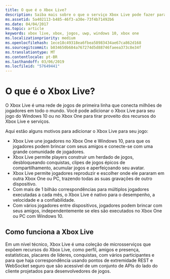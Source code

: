 ```yaml
---
title: O que é o Xbox Live?
description: Saiba mais sobre o que o serviço Xbox Live pode fazer para o seu jogo.
ms.assetid: 5a402113-b485-46f3-a30e-73f4b71492b6
ms.date: 04/04/2017
ms.topic: article
keywords: xbox live, xbox, jogos, uwp, windows 10, xbox one
ms.localizationpriority: medium
ms.openlocfilehash: 1ece18c49318ea6fbea58983434ae67ca862d168
ms.sourcegitcommit: b034650b684a767274d5d88746faeea373c8e34f
ms.translationtype: MT
ms.contentlocale: pt-BR
ms.lasthandoff: 03/06/2019
ms.locfileid: "57649441"
---
```

# <a name="what-is-xbox-live"></a>O que é o Xbox Live?

O Xbox Live é uma rede de jogos de primeira linha que conecta milhões de jogadores em todo o mundo. Você pode adicionar o Xbox Live para seu jogo do Windows 10 ou no Xbox One para tirar proveito dos recursos do Xbox Live e serviços.

Aqui estão alguns motivos para adicionar o Xbox Live para seu jogo:

- Xbox Live une jogadores no Xbox One e Windows 10, para que os jogadores podem brincar com seus amigos e conecte-se com uma grande comunidade de jogadores.
- Xbox Live permite players construir um herdado de jogos, desbloqueando conquistas, clipes de jogos épicos de compartilhamento, acumular jogos e aperfeiçoando seu avatar.
- Xbox Live permite jogadores reproduzir e escolher onde ele pararam em outra Xbox One ou PC, trazendo todas as suas gravações de outro dispositivo.
- Com mais de 1 bilhão correspondências para múltiplos jogadores executadas a cada mês, o Xbox Live é nativo para o desempenho, a velocidade e a confiabilidade.
- Com vários jogadores entre dispositivos, jogadores podem brincar com seus amigos, independentemente se eles são executados no Xbox One ou PC com Windows 10.

## <a name="how-xbox-live-works"></a>Como funciona a Xbox Live

Em um nível técnico, Xbox Live é uma coleção de microsserviços que expõem recursos do Xbox Live, como perfil, amigos e presença, estatísticas, placares de líderes, conquistas, com vários participantes e para que haja correspondência usando pontos de extremidade REST e WebSocket seguro que são acessível de um conjunto de APIs do lado do cliente projetados para desenvolvedores de jogos.
